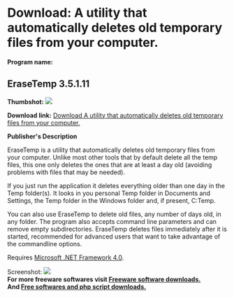 # Download: A utility that automatically deletes old temporary files from your computer.

**Program name:**

## EraseTemp 3.5.1.11

  
**Thumbshot:** ![](http://www.freewarefiles.com/screenshot/erasetemp_md.jpg)   
  
**Download link:** [Download A utility that automatically deletes old temporary files from your computer.](http://freesoftwares.boysofts.com/EraseTemp_program_17683.html)  
  


**Publisher's Description**  
  


EraseTemp is a utility that automatically deletes old temporary files from your computer. Unlike most other tools that by default delete all the temp files, this one only deletes the ones that are at least a day old (avoiding problems with files that may be needed). 

If you just run the application it deletes everything older than one day in the Temp folder(s). It looks in you personal Temp folder in Documents and Settings, the Temp folder in the Windows folder and, if present, C:Temp.

You can also use EraseTemp to delete old files, any number of days old, in any folder. The program also accepts command line parameters and can remove empty subdirectories. EraseTemp deletes files immediately after it is started, recommended for advanced users that want to take advantage of the commandline options. 

Requires [Microsoft .NET Framework 4.0](http://www.freewarefiles.com/Microsoft-NET-Framework-4_program_55008.html).

  
  
Screenshot: ![](http://www.freewarefiles.com/screenshot/erasetemp.jpg)   
**For more freeware softwares visit [Freeware software downloads.](http://freesoftwares.boysofts.com/)**   
**And [Free softwares and php script downloads.](http://www.boysofts.com/)**
